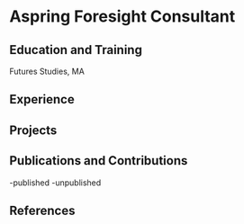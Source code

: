 # Aspring Foresight Consultant

## Education and Training 
Futures Studies, MA

## Experience

## Projects

## Publications and Contributions
-published
-unpublished

## References
